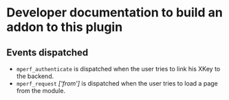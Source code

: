 # Developer documentation to build an addon to this plugin

## Events dispatched

* `mperf_authenticate` is dispatched when the user tries to link his XKey to the backend.
* `mperf_request` *['from']* is dispatched when the user tries to load a page from the module.
